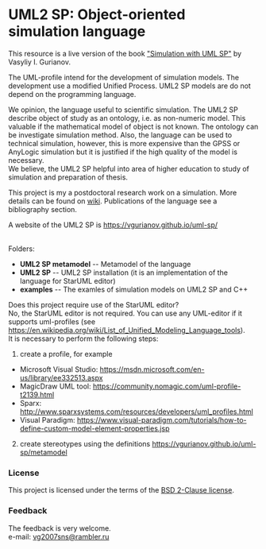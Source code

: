# UML2 SP: Object-oriented simulation language
This resource is a live version of the book ["Simulation with UML SP"](Gurianov_V_Simulation_with_UML_SP.pdf) by Vasyliy I. Gurianov.  

The UML-profile intend for the development of simulation models. The development use a modified Unified Process. UML2 SP models are do not depend on the programming language.

We opinion, the language useful to scientific simulation. The UML2 SP describe object of study as an ontology, i.e. as non-numeric model. This valuable if the mathematical model of object is not known. The ontology can be investigate simulation method.
Also, the language can be used to technical simulation, however, this is more expensive than the GPSS or AnyLogic simulation but it is justified if the high quality of the model is necessary.<br/>
We believe, the UML2 SP helpful into area of higher education to study of simulation and preparation of thesis.

This project is my a postdoctoral research work on a simulation. More details can be found on [wiki](https://github.com/vgurianov/uml-sp/wiki). Publications of the language see a bibliography section.

A website of the UML2 SP is https://vgurianov.github.io/uml-sp/<br/><br/>

Folders:

- **UML2 SP metamodel**   -- Metamodel of the language
- **UML2 SP**             -- UML2 SP installation (it is an implementation of the language for StarUML editor)
- **examples**            -- The examles of simulation models on UML2 SP and C++

Does this project require use of the StarUML editor?<br/>
No, the StarUML editor is not required. You can use any UML-editor if it supports uml-profiles (see https://en.wikipedia.org/wiki/List_of_Unified_Modeling_Language_tools).<br/>
It is necessary to perform the following steps:<br/>
1. create a profile, for example
- Microsoft Visual Studio: https://msdn.microsoft.com/en-us/library/ee332513.aspx
- MagicDraw UML tool: https://community.nomagic.com/uml-profile-t2139.html
- Sparx: http://www.sparxsystems.com/resources/developers/uml_profiles.html
- Visual Paradigm: https://www.visual-paradigm.com/tutorials/how-to-define-custom-model-element-properties.jsp
2. create stereotypes using the definitions https://vgurianov.github.io/uml-sp/metamodel

### License
This project is licensed under the terms of the [BSD 2-Clause license](LICENSE).
### Feedback
The feedback is very welcome.  
e-mail: vg2007sns@rambler.ru  
